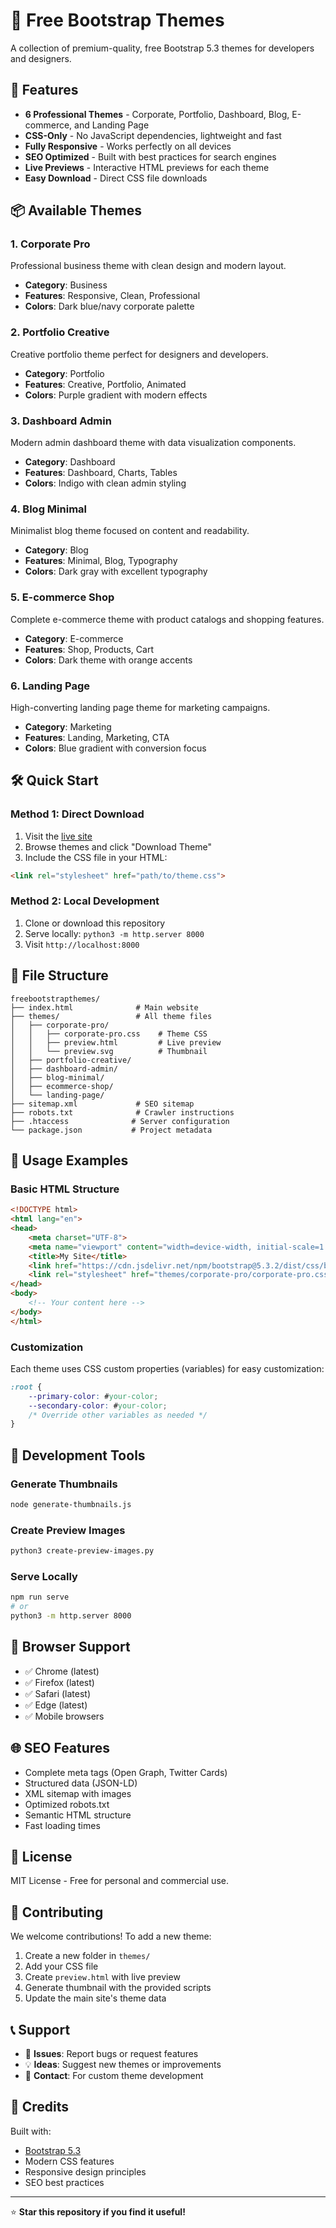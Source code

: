 # 🎨 Free Bootstrap Themes

A collection of premium-quality, free Bootstrap 5.3 themes for developers and designers.

## 🚀 Features

- **6 Professional Themes** - Corporate, Portfolio, Dashboard, Blog, E-commerce, and Landing Page
- **CSS-Only** - No JavaScript dependencies, lightweight and fast
- **Fully Responsive** - Works perfectly on all devices
- **SEO Optimized** - Built with best practices for search engines
- **Live Previews** - Interactive HTML previews for each theme
- **Easy Download** - Direct CSS file downloads

## 📦 Available Themes

### 1. Corporate Pro
Professional business theme with clean design and modern layout.
- **Category**: Business
- **Features**: Responsive, Clean, Professional
- **Colors**: Dark blue/navy corporate palette

### 2. Portfolio Creative  
Creative portfolio theme perfect for designers and developers.
- **Category**: Portfolio
- **Features**: Creative, Portfolio, Animated
- **Colors**: Purple gradient with modern effects

### 3. Dashboard Admin
Modern admin dashboard theme with data visualization components.
- **Category**: Dashboard  
- **Features**: Dashboard, Charts, Tables
- **Colors**: Indigo with clean admin styling

### 4. Blog Minimal
Minimalist blog theme focused on content and readability.
- **Category**: Blog
- **Features**: Minimal, Blog, Typography
- **Colors**: Dark gray with excellent typography

### 5. E-commerce Shop
Complete e-commerce theme with product catalogs and shopping features.
- **Category**: E-commerce
- **Features**: Shop, Products, Cart
- **Colors**: Dark theme with orange accents

### 6. Landing Page
High-converting landing page theme for marketing campaigns.
- **Category**: Marketing
- **Features**: Landing, Marketing, CTA
- **Colors**: Blue gradient with conversion focus

## 🛠️ Quick Start

### Method 1: Direct Download
1. Visit the [live site](index.html)
2. Browse themes and click "Download Theme"
3. Include the CSS file in your HTML:
```html
<link rel="stylesheet" href="path/to/theme.css">
```

### Method 2: Local Development
1. Clone or download this repository
2. Serve locally: `python3 -m http.server 8000`
3. Visit `http://localhost:8000`

## 📁 File Structure

```
freebootstrapthemes/
├── index.html              # Main website
├── themes/                 # All theme files
│   ├── corporate-pro/
│   │   ├── corporate-pro.css    # Theme CSS
│   │   ├── preview.html         # Live preview
│   │   └── preview.svg          # Thumbnail
│   ├── portfolio-creative/
│   ├── dashboard-admin/
│   ├── blog-minimal/
│   ├── ecommerce-shop/
│   └── landing-page/
├── sitemap.xml             # SEO sitemap
├── robots.txt              # Crawler instructions
├── .htaccess              # Server configuration
└── package.json           # Project metadata
```

## 🎯 Usage Examples

### Basic HTML Structure
```html
<!DOCTYPE html>
<html lang="en">
<head>
    <meta charset="UTF-8">
    <meta name="viewport" content="width=device-width, initial-scale=1.0">
    <title>My Site</title>
    <link href="https://cdn.jsdelivr.net/npm/bootstrap@5.3.2/dist/css/bootstrap.min.css" rel="stylesheet">
    <link rel="stylesheet" href="themes/corporate-pro/corporate-pro.css">
</head>
<body>
    <!-- Your content here -->
</body>
</html>
```

### Customization
Each theme uses CSS custom properties (variables) for easy customization:
```css
:root {
    --primary-color: #your-color;
    --secondary-color: #your-color;
    /* Override other variables as needed */
}
```

## 🔧 Development Tools

### Generate Thumbnails
```bash
node generate-thumbnails.js
```

### Create Preview Images  
```bash
python3 create-preview-images.py
```

### Serve Locally
```bash
npm run serve
# or
python3 -m http.server 8000
```

## 📱 Browser Support

- ✅ Chrome (latest)
- ✅ Firefox (latest)
- ✅ Safari (latest)
- ✅ Edge (latest)
- ✅ Mobile browsers

## 🌐 SEO Features

- Complete meta tags (Open Graph, Twitter Cards)
- Structured data (JSON-LD)
- XML sitemap with images
- Optimized robots.txt
- Semantic HTML structure
- Fast loading times

## 📄 License

MIT License - Free for personal and commercial use.

## 🤝 Contributing

We welcome contributions! To add a new theme:

1. Create a new folder in `themes/`
2. Add your CSS file
3. Create `preview.html` with live preview
4. Generate thumbnail with the provided scripts
5. Update the main site's theme data

## 📞 Support

- 🐛 **Issues**: Report bugs or request features
- 💡 **Ideas**: Suggest new themes or improvements  
- 📧 **Contact**: For custom theme development

## 🎉 Credits

Built with:
- [Bootstrap 5.3](https://getbootstrap.com/)
- Modern CSS features
- Responsive design principles
- SEO best practices

---

⭐ **Star this repository if you find it useful!**